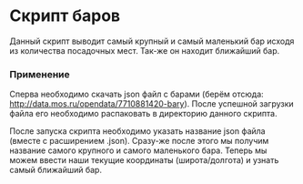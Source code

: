 # Скрипт баров
Данный скрипт выводит самый крупный и самый маленький бар исходя из количества посадочных мест. Так-же он находит ближайший бар.

### Применение
Сперва необходимо скачать json файл с барами (берём отсюда: http://data.mos.ru/opendata/7710881420-bary). После успешной загрузки файла его необходимо распаковать в директорию данного скрипта.

После запуска скрипта необходимо указать название json файла (вместе с расширением .json). Сразу-же после этого мы получим название самого крупного и самого маленького бара. Теперь мы можем ввести наши текущие координаты (широта/долгота) и узнать самый ближайший бар.

